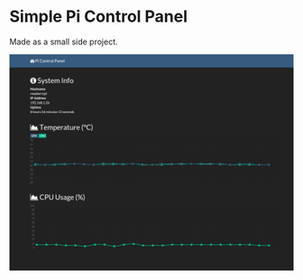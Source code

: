 # Simple Pi Control Panel

Made as a small side project.

![Pi Control Panel in action](screenshot.jpg?raw=true)
